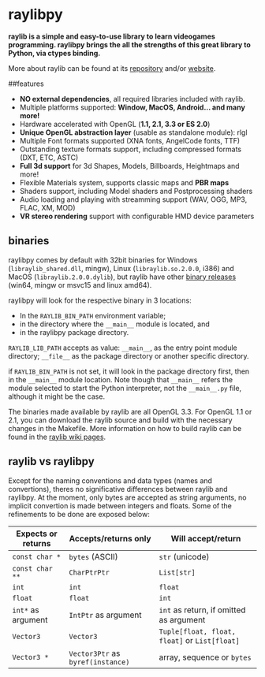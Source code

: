 raylibpy
========

**raylib is a simple and easy-to-use library to learn videogames programming. raylibpy
brings the all the strengths of this great library to Python, via ctypes binding.**

More about raylib can be found at its [repository](https://github.com/raisan5/raylib)
and/or [website](https://www.raylib.com).


##features
* **NO external dependencies**, all required libraries included with raylib.
* Multiple platforms supported: **Window, MacOS, Android... and many more!**
* Hardware accelerated with OpenGL (**1.1, 2.1, 3.3 or ES 2.0**)
* **Unique OpenGL abstraction layer** (usable as standalone module): rlgl
* Multiple Font formats supported (XNA fonts, AngelCode fonts, TTF)
* Outstanding texture formats support, including compressed formats (DXT, ETC, ASTC)
* **Full 3d support** for 3d Shapes, Models, Billboards, Heightmaps and more!
* Flexible Materials system, supports classic maps and **PBR maps**
* Shaders support, including Model shaders and Postprocessing shaders
* Audio loading and playing with streamming support (WAV, OGG, MP3, FLAC, XM, MOD)
* **VR stereo rendering** support with configurable HMD device parameters


## binaries

raylibpy comes by default with 32bit binaries for Windows (`libraylib_shared.dll`, mingw),
Linux (`libraylib.so.2.0.0`, i386) and MacOS (`libraylib.2.0.0.dylib`), but raylib have
other [binary releases](https://github.com/raisan5/raylib/releases) (win64, mingw or
msvc15 and linux amd64).

raylibpy will look for the respective binary in 3 locations:
* In the `RAYLIB_BIN_PATH` environment variable;
* in the directory where the `__main__` module is located, and
* in the raylibpy package directory.

`RAYLIB_LIB_PATH` accepts as value: `__main__`, as the entry point module directory; 
`__file__` as the package directory or another specific directory.

if `RAYLIB_BIN_PATH` is not set, it will look in the package directory first,
then in the `__main__` module location. Note though that `__main__` refers the module selected to
start the Python interpreter, not the `__main__.py` file, although it might be the case.

The binaries made available by raylib are all OpenGL 3.3. For OpenGL 1.1 or 2.1,
you can download the raylib source and build with the necessary changes in the Makefile.
More information on how to build raylib can be found in the [raylib wiki pages](https://github.com/raisan5/raylib/wiki).


## raylib vs raylibpy

Except for the naming conventions and data types (names and convertions), theres no 
significative differences between raylib and raylibpy. At the moment, only bytes
are accepted as string arguments, no implicit convertion is made between integers and
floats. Some of the refinements to be done are exposed below:

| Expects or returns | Accepts/returns only | Will accept/return |
| ------- | ------- | ------- |
| `const char *` | `bytes` (ASCII) | `str` (unicode) |
| `const char **` | `CharPtrPtr` | `List[str]` |
| `int` | `int` | `float` |
| `float` | `float` | `int` |
| `int*` as argument | `IntPtr` as argument | `int` as return, if omitted as argument |
| `Vector3` | `Vector3` | `Tuple[float, float, float]` or `List[float]` |
| `Vector3 *` | `Vector3Ptr` as `byref(instance)` | array, sequence or `bytes` |

